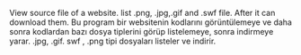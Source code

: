 View source file of a website. list .png, .jpg,.gif and .swf file. After it can download them.
Bu program bir websitenin kodlarını görüntülemeye ve daha sonra kodlardan bazı dosya tiplerini görüp listelemeye, sonra indirmeye yarar. .jpg, .gif. swf , .png tipi dosyaları listeler ve indirir.
